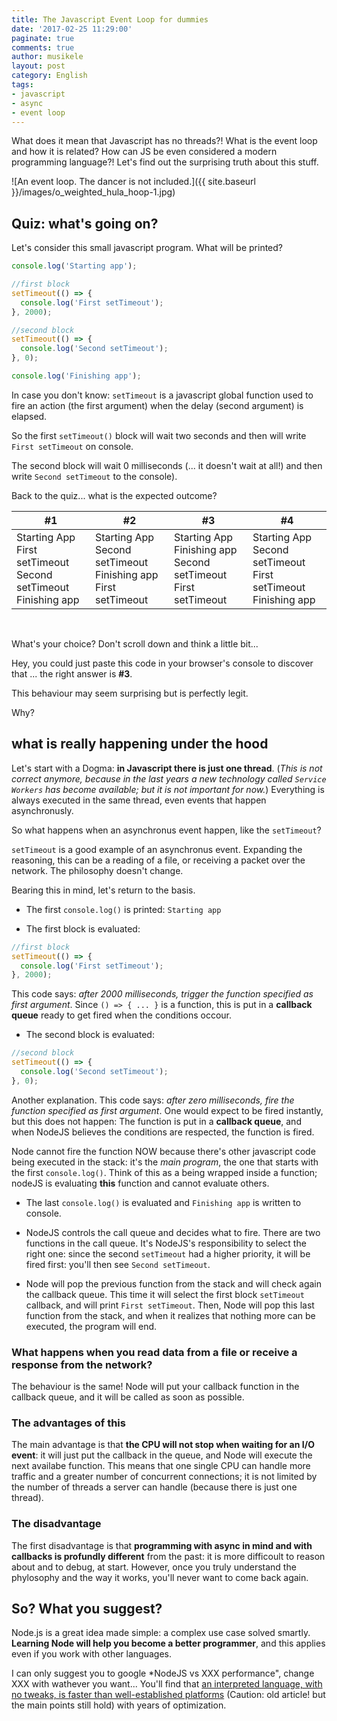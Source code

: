 ```yaml
---
title: The Javascript Event Loop for dummies
date: '2017-02-25 11:29:00'
paginate: true
comments: true
author: musikele
layout: post
category: English 
tags: 
- javascript
- async
- event loop
---
```

What does it mean that Javascript has no threads?! What is the event loop and how it is related? How can JS be even considered a modern programming language?! Let's find out the surprising truth about this stuff. 

![An event loop. The dancer is not included.]({{ site.baseurl }}/images/o_weighted_hula_hoop-1.jpg)

## Quiz: what's going on? 

Let's consider this small javascript program. What will be printed? 

```javascript
console.log('Starting app');

//first block 
setTimeout(() => {
  console.log('First setTimeout');
}, 2000);

//second block 
setTimeout(() => {
  console.log('Second setTimeout');
}, 0);

console.log('Finishing app');
```

In case you don't know: `setTimeout` is a javascript global function used to fire an action (the first argument) when the delay (second argument) is elapsed. 

So the first `setTimeout()` block will wait two seconds and then will write `First setTimeout` on console. 

The second block will wait 0 milliseconds (... it doesn't wait at all!) and then write `Second setTimeout` to the console). 

Back to the quiz... what is the expected outcome? 

| #1 | #2 | #3 | #4 | 
|----|----|----|----|
|Starting App<br>First setTimeout<br>Second setTimeout<br>Finishing app | Starting App<br>Second setTimeout<br>Finishing app<br>First setTimeout | Starting App<br>Finishing app<br>Second setTimeout<br>First setTimeout | Starting App<br>Second setTimeout<br>First setTimeout<br>Finishing app

<br> 

What's your choice? Don't scroll down and think a little bit... 

Hey, you could just paste this code in your browser's console to discover that ... the right answer is **#3**. 

This behaviour may seem surprising but is perfectly legit. 

Why?

## what is really happening under the hood 

Let's start with a Dogma: **in Javascript there is just one thread**. (*This is not correct anymore, because in the last years a new technology called `Service Workers` has become available; but it is not important for now.*) Everything is always executed in the same thread, even events that happen asynchronusly. 

So what happens when an asynchronus event happen, like the `setTimeout`? 

`setTimeout` is a good example of an asynchronus event. Expanding the reasoning, this can be a reading of a file, or receiving a packet over the network. The philosophy doesn't change. 

Bearing this in mind, let's return to the basis.

- The first `console.log()` is printed: `Starting app`

- The first block is evaluated: 
```javascript
//first block 
setTimeout(() => {
  console.log('First setTimeout');
}, 2000);
```
This code says: *after 2000 milliseconds, trigger the function specified as first argument*. Since `() => { ... }` is a function, this is put in a **callback queue** ready to get fired when the conditions occour. 

- The second block is evaluated: 

```javascript
//second block 
setTimeout(() => {
  console.log('Second setTimeout');
}, 0);
```
Another explanation. This code says: *after zero milliseconds, fire the function specified as first argument*. One would expect to be fired instantly, but this does not happen: The function is put in a **callback queue**, and when NodeJS believes the conditions are respected, the function is fired.

Node cannot fire the function NOW because there's other javascript code being executed in the stack: it's the *main program*, the one that starts with the first `console.log()`. Think of this as a being wrapped inside a function; nodeJS is evaluating **this** function and cannot evaluate others. 

- The last `console.log()` is evaluated and `Finishing app` is written to console. 

- NodeJS controls the call queue and decides what to fire. There are two functions in the call queue. It's NodeJS's responsibility to select the right one: since the second `setTimeout` had a higher priority, it will be fired first: you'll then see `Second setTimeout`. 

- Node will pop the previous function from the stack and will check again the callback queue. This time it will select the first block `setTimeout` callback, and will print `First setTimeout`. Then, Node will pop this last function from the stack, and when it realizes that nothing more can be executed, the program will end. 

### What happens when you read data from a file or receive a response from the network? 

The behaviour is the same! Node will put your callback function in the callback queue, and it will be called as soon as possible. 

### The advantages of this 

The main advantage is that **the CPU will not stop when waiting for an I/O event**: it will just put the callback in the queue, and Node will execute the next availabe function. This means that one single CPU can handle more traffic and a greater number of concurrent connections; it is not limited by the number of threads a server can handle (because there is just one thread). 

### The disadvantage

The first disadvantage is that **programming with async in mind and with callbacks is profundly different** from the past: it is more difficoult to reason about and to debug, at start. However, once you truly understand the phylosophy and the way it works, you'll never want to come back again. 

## So? What you suggest? 

Node.js is a great idea made simple: a complex use case solved smartly. **Learning Node will help you become a better programmer**, and this applies even if you work with other languages. 

I can only suggest you to google *NodeJS vs XXX performance", change XXX with wathever you want... You'll find that [an interpreted language, with no tweaks, is faster than well-established platforms](https://dzone.com/articles/performance-comparison-between) (Caution: old article! but the main points still hold) with years of optimization. 	
